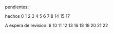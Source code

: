 pendientes: 

hechos
0
1
2
3
4
5
6
7
8
14
15
17

A espera de revision:
9
10
11
12
13
16
18
19
20
21
22
